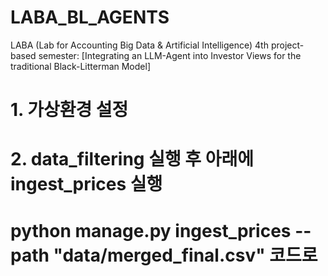 # LABA_BL_AGENTS
LABA (Lab for Accounting Big Data &amp; Artificial Intelligence) 4th project-based semester: [Integrating an LLM-Agent into Investor Views for the traditional Black-Litterman Model]

# 1. 가상환경 설정  

# 2. data_filtering 실행 후 아래에 ingest_prices 실행
# python manage.py ingest_prices --path "data/merged_final.csv"    코드로